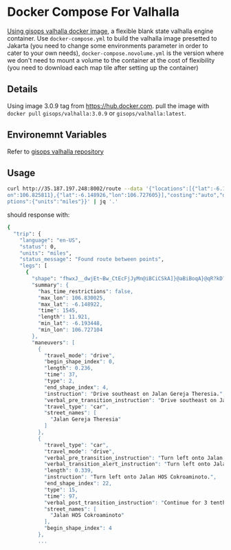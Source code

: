 # Docker Compose For Valhalla

[Using gisops valhalla docker image](https://github.com/gis-ops/docker-valhalla), a flexible blank state valhalla engine container. Use `docker-compose.yml` to build the valhalla image presetted to Jakarta (you need to change some environments parameter in order to cater to your own needs), `docker-compose.novolume.yml` is the version where we don't need to mount a volume to the container at the cost of flexibility (you need to download each map tile after setting up the container)

## Details

Using image 3.0.9 tag from https://hub.docker.com. pull the image with `docker pull` `gisops/valhalla:3.0.9` or `gisops/valhalla:latest`.

## Environemnt Variables

Refer to [gisops valhalla repository](https://github.com/gis-ops/docker-valhalla)

## Usage

```bash
curl http://35.187.197.248:8002/route --data '{"locations":[{"lat":-6.189626,"l
on":106.825811},{"lat":-6.148926,"lon":106.727605}],"costing":"auto","directions_o
ptions":{"units":"miles"}}' | jq '.'
```

should response with:

```bash
{
  "trip": {
    "language": "en-US",
    "status": 0,
    "units": "miles",
    "status_message": "Found route between points",
    "legs": [
      {
        "shape": "fhwxJ__dwjEt~Bw_CtEcFjJyMn@iBCiCSkA]}@aBiBoqA}@qR?kD?a@M}E?uf@}@gKMyX_@qr@iu@gCyCeCkAuD{@eBOiC]@dE?hCMpGKfNW`SM~HKvCEhCq@vCFxLQn^BfCObQWbRAz@QbQEhCIjKMbGQ|IWpRIfDUdPGbFChCXxBRxBCpGBdE?tE?dE?l@AxWC`\\W`SGlJEvXKtEGtDQhCGfDMtDSnIC|@QjKIvCe@nr@JjVN~Ih@bPb@zLhCdx@n@b[NnS?l@TrQ\\b[NfXBlJDnIHrPMxWA`HC`SCvMIvD]fDy@vCoAfCgCfDkCxCwC?eI?c\\L}IN_ENiEj@aD|@uEvCsNlKwPhLiCzAwBzAaCxBwDz@wAl@eA|@yAz@gCjAaB^_D\\kWnIc\\lJiOdEyPdFof@vMy_@jK{LfDyHzA{HzAoKjAeUfDq]tEc|@rPcF|@iQvCkc@`Hy`@`Hs~AxWog@|IcANge@~H}kApQqXtEcANyh@nH{Cl@sNjBq[tE]?cD\\uGl@qBLu[zAmCNpCdYpAxMlCfXRjBhHvv@l@tE\\zAb@fCbAxCnC~H~I~RnOjW|_@pp@xo@beAxNzUnd@`q@pAfCdBfD|ElKrXro@hT`g@t@zA|@hBfBfDzBtElE`HjAhBx\\pf@zFlJlCvDf@|@zBdD|KdPbd@|s@nAhCfAxAv@lAhAhBrM~SlCdEnIvMtHhM|L`SpJbP|IhM|LhXtElJx@hBIxB@ND\\bBbFjBtETl@lQtd@dFzKjQ|^zLr[zAvC~EzKdF`HtHlJpHpGdGhChEfDvOzKtT|Jl}@pq@dTtOjM|IrFvDlM|InMnIdMfNpFpG|DbG~ElJfElKt@xBt@xBnCnHvj@fvBjE~RhDzUfB|Tp@jLj@zj@`BplD`@jUlAhb@jG|s@f@fD|BdO`G|^hO~r@l`@`dBrvB~sHhQbp@tZpeAlIb[~Mfm@xKfn@pCnR|Hxv@pAdOf@vNvCro@zEviDjHlaG~Up_GvAp\\vMfhDdIplDrId_Ed@lTvEjsBj@jUrC||AlI~kF}@naFHb[`CtEZxBJhCf@li@AfM@z`@d@nIdDpR|Jtn@bBbPr@xWaBtYyFdy@eAlKE`HJlItArF`BvDnE`HrHbGlItDzKzAxHOdI{@~GwCxFuE|EaHnCcGdAqG^kLwA}JcDoH{FoI_GwD_HyBoO{@mTz@aSfDuUfDqOxBmG|@gG?}k@|Im~@bQqDl@euBb[sn@|JyqBr[{ZbFwdChb@g`BhWso@nIip@`GkhApH_tArF__@zAiZjAk~@xBex@hC}M\\k~BrFg[z@qq@hC_hBhMqRxByjAjL}sAnHupBvDkT\\_aANqdCkB}@|@}@l@cA?aB?_e@LoVm@i~D_IgI\\{MrGkSm@}M?uI?{J?eUNoGOyDOoC?qVNkA?iP?cd@Ni[LyM?wTNi`AuE{JyBsUwC}]yCm`@uDgI{A",
        "summary": {
          "has_time_restrictions": false,
          "max_lon": 106.830025,
          "max_lat": -6.148922,
          "time": 1545,
          "length": 11.921,
          "min_lat": -6.193448,
          "min_lon": 106.727104
        },
        "maneuvers": [
          {
            "travel_mode": "drive",
            "begin_shape_index": 0,
            "length": 0.236,
            "time": 37,
            "type": 2,
            "end_shape_index": 4,
            "instruction": "Drive southeast on Jalan Gereja Theresia.",
            "verbal_pre_transition_instruction": "Drive southeast on Jalan Gereja Theresia for 2 tenths of a mile.",
            "travel_type": "car",
            "street_names": [
              "Jalan Gereja Theresia"
            ]
          },
          {
            "travel_type": "car",
            "travel_mode": "drive",
            "verbal_pre_transition_instruction": "Turn left onto Jalan HOS Cokroaminoto.",
            "verbal_transition_alert_instruction": "Turn left onto Jalan HOS Cokroaminoto.",
            "length": 0.339,
            "instruction": "Turn left onto Jalan HOS Cokroaminoto.",
            "end_shape_index": 22,
            "type": 15,
            "time": 97,
            "verbal_post_transition_instruction": "Continue for 3 tenths of a mile.",
            "street_names": [
              "Jalan HOS Cokroaminoto"
            ],
            "begin_shape_index": 4
          },
          ...
```